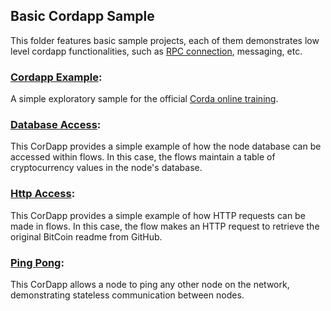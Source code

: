 ## Basic Cordapp Sample

This folder features basic sample projects, each of them demonstrates low level cordapp functionalities, such as [RPC connection](https://docs.corda.net/docs/corda-os/api-rpc.html#api-rpc-operations), messaging, etc.

### [Cordapp Example](./cordapp-example):
A simple exploratory sample for the official [Corda online training](https://training.corda.net).

### [Database Access](./flow-database-access):
This CorDapp provides a simple example of how the node database can be accessed within flows. In this case, the flows maintain a table of cryptocurrency values in the node's database.

### [Http Access](./flow-http-access):
This CorDapp provides a simple example of how HTTP requests can be made in flows. In this case, the flow makes an HTTP request to retrieve the original BitCoin readme from GitHub.

### [Ping Pong](./ping-pong):
This CorDapp allows a node to ping any other node on the network, demonstrating stateless communication between nodes.


